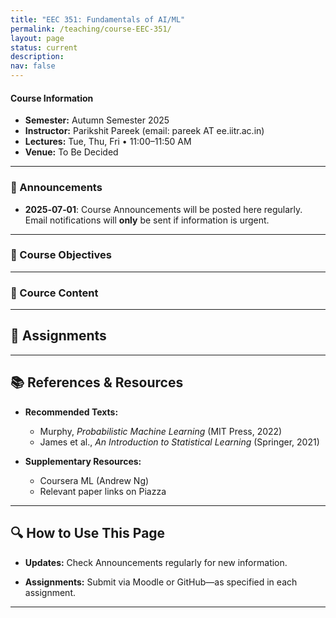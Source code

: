 ```yaml
---
title: "EEC 351: Fundamentals of AI/ML"
permalink: /teaching/course-EEC-351/
layout: page
status: current
description:
nav: false
---
```



#### Course Information

- **Semester:** Autumn Semester 2025  
- **Instructor:** Parikshit Pareek (email: pareek AT ee.iitr.ac.in)  
- **Lectures:** Tue, Thu, Fri • 11:00–11:50 AM  
- **Venue:** To Be Decided
<!-- - **Piazza:** (link to class Piazza)   -->
<!-- - **TAs:** Rajdeep R. Dwivedi (rajdeep_rd AT ece.iitr.ac.in) -->

---

### 📌 Announcements

- **2025‑07‑01**: Course Announcements will be posted here regularly. Email notifications will **only** be sent if information is urgent.
<!-- - **2025‑07‑01**: Course Announcements will be posted here regularly. Email notifications will **only** be sent if information is urgent. -->
<!-- - **2025‑06‑20**: First assignment released! Due July 1. Check the Assignments section below. -->
<!-- - **2025‑06‑18**: Lecture slides for Week 1 now available. -->


---

### 🎯 Course Objectives

<!-- 1. Develop a solid understanding of supervised and unsupervised learning techniques.  
2. Apply ML models to real-world data.  
3. Explore advanced topics in deep learning and reinforcement learning. -->

---

### 📅 Cource Content

<!-- <table>
  <thead>
    <tr><th>Week</th><th>Topic</th><th>Readings / Slides</th></tr>
  </thead>
  <tbody>
    {% for lec in site.data.machine_learning.schedule %}
      <tr>
        <td>{{ lec.week }}</td>
        <td>{{ lec.topic }}</td>
        <td>
          {% if lec.slides %}
            <a href="{{ lec.slides }}">Slides</a>
          {% endif %}
          {% if lec.reading %} • {{ lec.reading }}{% endif %}
        </td>
      </tr>
    {% endfor %}
  </tbody>
</table> -->

---

## 📝 Assignments

<!-- - **Assignment 1**: Released Feb 4, due Feb 14 — linear regression, CNN basics.  
- **Assignment 2**: Naïve Bayes & SVMs — released Feb 18, due Mar 17.  
- **Assignment 3**: Gradient-based methods — released Mar 31, due Apr 10.  
- **Assignment 4**: Deep Learning assignment — released Apr 13, due May 9.  
- Detailed instructions and submission links are available via Piazza. -->

---

## 📚 References & Resources

- **Recommended Texts:**  
  - Murphy, *Probabilistic Machine Learning* (MIT Press, 2022)  
  - James et al., *An Introduction to Statistical Learning* (Springer, 2021)

- **Supplementary Resources:**  
  - Coursera ML (Andrew Ng)  
  - Relevant paper links on Piazza

---

## 🔍 How to Use This Page

- **Updates:** Check Announcements regularly for new information.  
<!-- - **Lectures:** Slides and recordings are updated within ~24 hours post-class.   -->
- **Assignments:** Submit via Moodle or GitHub—as specified in each assignment.

---

<!-- **Goal:** This page provides a structured, easy-to-navigate resource hub similar to Prof. Singla’s COL774 course page :contentReference[oaicite:1]{index=1}. Feel free to let me know if you'd like tabs, filters, or download links added! -->
<!-- ::contentReference[oaicite:2]{index=2} -->


